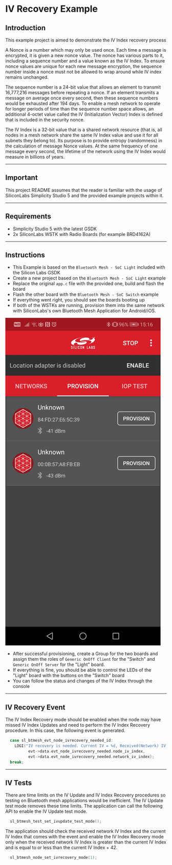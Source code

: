 # IV Recovery Example

## Introduction

This example project is aimed to demonstrate the IV Index recovery process

A Nonce is a number which may only be used once. Each time a message is encrypted, it is given a new nonce value. The nonce has
various parts to it, including a sequence number and a value known as the IV Index. To ensure nonce values are unique for each new
message encryption, the sequence number inside a nonce must not be allowed to wrap around while IV index remains unchanged.

The sequence number is a 24-bit value that allows an element to transmit 16,777,216 messages before repeating a nonce. If an element transmits a message on average once every second, then these sequence numbers would be exhausted after 194 days. To enable a mesh network to operate for longer periods of time than the sequence number space allows, an additional 4-octet value called the
IV (Initialization Vector) Index is defined that is included in the security nonce.

The IV Index is a 32-bit value that is a shared network resource (that is, all nodes in a mesh network share the same IV Index value and
use it for all subnets they belong to). Its purpose is to provide entropy (randomness) in the calculation of message Nonce values. At the
same frequency of one message every second, the lifetime of the network using the IV Index would measure in billions of years.

---

## Important

This project README assumes that the reader is familiar with the usage of SiliconLabs Simplicity Studio 5 and the provided example projects within it.

---

## Requirements

  - Simplicity Studio 5 with the latest GSDK
  - 2x SiliconLabs WSTK with Radio Boards (for example BRD4162A)

---

## Instructions

  - This Example is based on the ```Bluetooth Mesh - SoC Light``` included with the Silicon Labs GSDK
  - Create a new project based on the ```Bluetooth Mesh - SoC Light``` example
  - Replace the original ```app.c``` file with the provided one, build and flash the board
  - Flash the other board with the ```Bluetooth Mesh - SoC Switch``` example
  - If everything went right, you should see the boards booting up 
  - If both of the WSTKs are running, provision them into the same network with SiliconLabs's own Bluetooth Mesh Application for Android/iOS.

<img src="images/bluetooth_mesh_provision.jpg">

  - After successful provisioning, create a Group for the two boards and assign them the roles of ```Generic OnOff Client``` for the "Switch" and ```Generic OnOff Server``` for the "Light" board.
  - If everything is fine, you should be able to control the LEDs of the "Light" board with the buttons on the "Switch" board
  - You can follow the status and changes of the IV Index through the console

---

## IV Recovery Event

The IV Index Recovery mode should be enabled when the node may have missed IV Index Updates and need to perform the IV Index
Recovery procedure. In this case, the following event is generated.

```c
  case sl_btmesh_evt_node_ivrecovery_needed_id:
    LOGI("IV recovery is needed. Current IV = %d, Received(Network) IV = %d\r\n",
          evt->data.evt_node_ivrecovery_needed.node_iv_index,
          evt->data.evt_node_ivrecovery_needed.network_iv_index);
  break;
```

---

## IV Tests

There are time limits on the IV Update and IV Index Recovery procedures so testing on Bluetooth mesh applications would be inefficient. The IV Update test mode removes these time limits. The application can call the following API to enable the IV Update test mode.

```c
  sl_btmesh_test_set_ivupdate_test_mode();
```

The application should check the received network IV Index and the
current IV Index that comes with the event and enable the IV Index Recovery mode only when the received network IV Index is greater
than the current IV Index and is equal to or less than the current IV Index + 42.

```c
  sl_btmesh_node_set_ivrecovery_mode(1);
```
